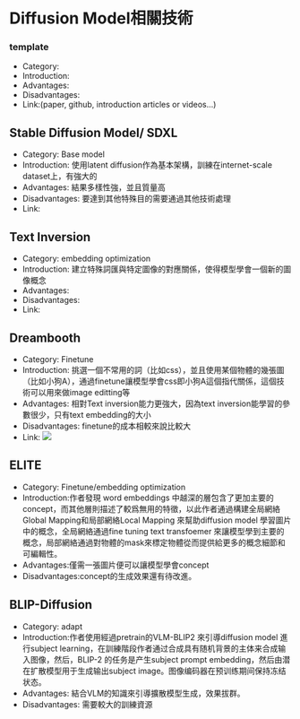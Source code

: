 # Diffusion Model相關技術
### template
* Category:
* Introduction:
* Advantages:
* Disadvantages:
* Link:(paper, github, introduction articles or videos...)

## Stable Diffusion Model/ SDXL
* Category: Base model
* Introduction: 使用latent diffusion作為基本架構，訓練在internet-scale dataset上，有強大的
* Advantages: 結果多樣性強，並且質量高
* Disadvantages: 要達到其他特殊目的需要通過其他技術處理
* Link:

## Text Inversion

* Category: embedding optimization
* Introduction: 建立特殊詞匯與特定圖像的對應關係，使得模型學會一個新的圖像概念
* Advantages:
* Disadvantages:
* Link:

## Dreambooth

* Category: Finetune
* Introduction: 挑選一個不常用的詞（比如css），並且使用某個物體的幾張圖（比如小狗A），通過finetune讓模型學會css即小狗A這個指代關係，這個技術可以用來做image editting等
* Advantages: 相對Text inversion能力更強大，因為text inversion能學習的參數很少，只有text embedding的大小
* Disadvantages: finetune的成本相較來說比較大
* Link:
 ![](https://s3-ap-northeast-1.amazonaws.com/g0v-hackmd-images/uploads/upload_ba6562a801b62fbda309b800483b90cb.png)
 
 ## ELITE
 * Category: Finetune/embedding optimization
 * Introduction:作者發現 word embeddings 中越深的層包含了更加主要的concept，而其他層則描述了較爲無用的特徵，以此作者通過構建全局網絡Global Mapping和局部網絡Local Mapping 來幫助diffusion model 學習圖片中的概念，全局網絡通過fine tuning text transfoemer 來讓模型學到主要的概念，局部網絡通過對物體的mask來標定物體從而提供給更多的概念細節和可編輯性。
 * Advantages:僅需一張圖片便可以讓模型學會concept
 * Disadvantages:concept的生成效果還有待改進。
 
 ## BLIP-Diffusion
 
 * Category: adapt
 * Introduction:作者使用經過pretrain的VLM-BLIP2 來引導diffusion model 進行subject learning，在訓練階段作者通过合成具有随机背景的主体来合成输入图像，然后，BLIP-2 的任务是产生subject prompt embedding，然后由潜在扩散模型用于生成输出subject image。图像编码器在预训练期间保持冻结状态。
 * Advantages: 結合VLM的知識來引導擴散模型生成，效果拔群。
 * Disadvantages: 需要較大的訓練資源
 